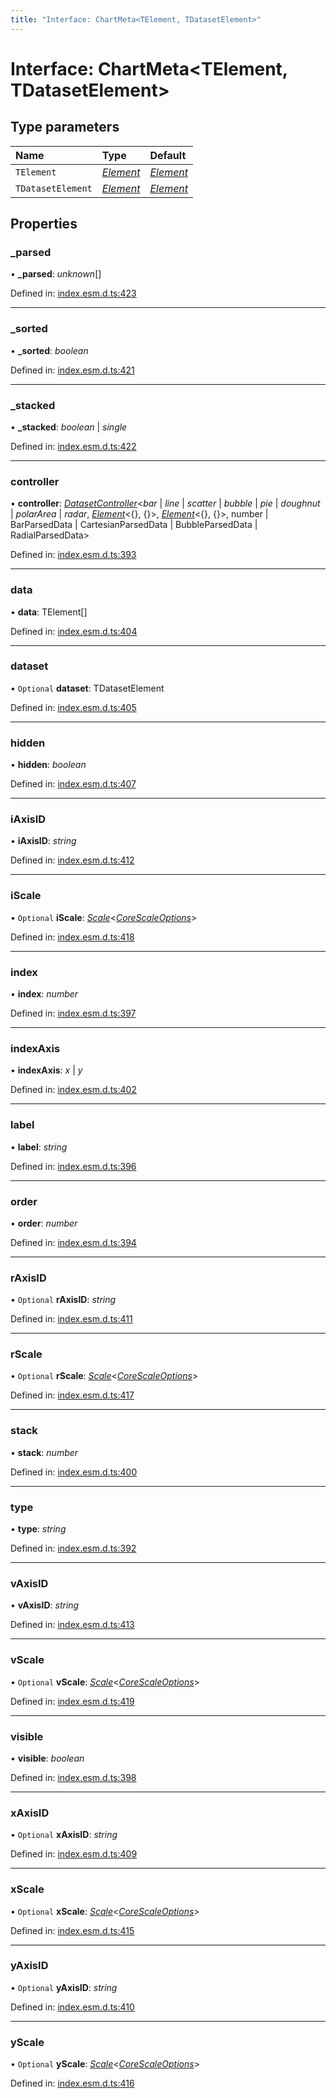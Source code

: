 ```yaml
---
title: "Interface: ChartMeta<TElement, TDatasetElement>"
---
```


# Interface: ChartMeta<TElement, TDatasetElement\>

## Type parameters

Name | Type | Default |
:------ | :------ | :------ |
`TElement` | [*Element*](../README.md#element) | [*Element*](../README.md#element) |
`TDatasetElement` | [*Element*](../README.md#element) | [*Element*](../README.md#element) |

## Properties

### \_parsed

• **\_parsed**: *unknown*[]

Defined in: [index.esm.d.ts:423](https://github.com/chartjs/Chart.js/blob/b319f2cf/types/index.esm.d.ts#L423)

___

### \_sorted

• **\_sorted**: *boolean*

Defined in: [index.esm.d.ts:421](https://github.com/chartjs/Chart.js/blob/b319f2cf/types/index.esm.d.ts#L421)

___

### \_stacked

• **\_stacked**: *boolean* \| *single*

Defined in: [index.esm.d.ts:422](https://github.com/chartjs/Chart.js/blob/b319f2cf/types/index.esm.d.ts#L422)

___

### controller

• **controller**: [*DatasetController*](../classes/datasetcontroller.md)<*bar* \| *line* \| *scatter* \| *bubble* \| *pie* \| *doughnut* \| *polarArea* \| *radar*, [*Element*](../README.md#element)<{}, {}\>, [*Element*](../README.md#element)<{}, {}\>, number \| BarParsedData \| CartesianParsedData \| BubbleParsedData \| RadialParsedData\>

Defined in: [index.esm.d.ts:393](https://github.com/chartjs/Chart.js/blob/b319f2cf/types/index.esm.d.ts#L393)

___

### data

• **data**: TElement[]

Defined in: [index.esm.d.ts:404](https://github.com/chartjs/Chart.js/blob/b319f2cf/types/index.esm.d.ts#L404)

___

### dataset

• `Optional` **dataset**: TDatasetElement

Defined in: [index.esm.d.ts:405](https://github.com/chartjs/Chart.js/blob/b319f2cf/types/index.esm.d.ts#L405)

___

### hidden

• **hidden**: *boolean*

Defined in: [index.esm.d.ts:407](https://github.com/chartjs/Chart.js/blob/b319f2cf/types/index.esm.d.ts#L407)

___

### iAxisID

• **iAxisID**: *string*

Defined in: [index.esm.d.ts:412](https://github.com/chartjs/Chart.js/blob/b319f2cf/types/index.esm.d.ts#L412)

___

### iScale

• `Optional` **iScale**: [*Scale*](../classes/scale.md)<[*CoreScaleOptions*](corescaleoptions.md)\>

Defined in: [index.esm.d.ts:418](https://github.com/chartjs/Chart.js/blob/b319f2cf/types/index.esm.d.ts#L418)

___

### index

• **index**: *number*

Defined in: [index.esm.d.ts:397](https://github.com/chartjs/Chart.js/blob/b319f2cf/types/index.esm.d.ts#L397)

___

### indexAxis

• **indexAxis**: *x* \| *y*

Defined in: [index.esm.d.ts:402](https://github.com/chartjs/Chart.js/blob/b319f2cf/types/index.esm.d.ts#L402)

___

### label

• **label**: *string*

Defined in: [index.esm.d.ts:396](https://github.com/chartjs/Chart.js/blob/b319f2cf/types/index.esm.d.ts#L396)

___

### order

• **order**: *number*

Defined in: [index.esm.d.ts:394](https://github.com/chartjs/Chart.js/blob/b319f2cf/types/index.esm.d.ts#L394)

___

### rAxisID

• `Optional` **rAxisID**: *string*

Defined in: [index.esm.d.ts:411](https://github.com/chartjs/Chart.js/blob/b319f2cf/types/index.esm.d.ts#L411)

___

### rScale

• `Optional` **rScale**: [*Scale*](../classes/scale.md)<[*CoreScaleOptions*](corescaleoptions.md)\>

Defined in: [index.esm.d.ts:417](https://github.com/chartjs/Chart.js/blob/b319f2cf/types/index.esm.d.ts#L417)

___

### stack

• **stack**: *number*

Defined in: [index.esm.d.ts:400](https://github.com/chartjs/Chart.js/blob/b319f2cf/types/index.esm.d.ts#L400)

___

### type

• **type**: *string*

Defined in: [index.esm.d.ts:392](https://github.com/chartjs/Chart.js/blob/b319f2cf/types/index.esm.d.ts#L392)

___

### vAxisID

• **vAxisID**: *string*

Defined in: [index.esm.d.ts:413](https://github.com/chartjs/Chart.js/blob/b319f2cf/types/index.esm.d.ts#L413)

___

### vScale

• `Optional` **vScale**: [*Scale*](../classes/scale.md)<[*CoreScaleOptions*](corescaleoptions.md)\>

Defined in: [index.esm.d.ts:419](https://github.com/chartjs/Chart.js/blob/b319f2cf/types/index.esm.d.ts#L419)

___

### visible

• **visible**: *boolean*

Defined in: [index.esm.d.ts:398](https://github.com/chartjs/Chart.js/blob/b319f2cf/types/index.esm.d.ts#L398)

___

### xAxisID

• `Optional` **xAxisID**: *string*

Defined in: [index.esm.d.ts:409](https://github.com/chartjs/Chart.js/blob/b319f2cf/types/index.esm.d.ts#L409)

___

### xScale

• `Optional` **xScale**: [*Scale*](../classes/scale.md)<[*CoreScaleOptions*](corescaleoptions.md)\>

Defined in: [index.esm.d.ts:415](https://github.com/chartjs/Chart.js/blob/b319f2cf/types/index.esm.d.ts#L415)

___

### yAxisID

• `Optional` **yAxisID**: *string*

Defined in: [index.esm.d.ts:410](https://github.com/chartjs/Chart.js/blob/b319f2cf/types/index.esm.d.ts#L410)

___

### yScale

• `Optional` **yScale**: [*Scale*](../classes/scale.md)<[*CoreScaleOptions*](corescaleoptions.md)\>

Defined in: [index.esm.d.ts:416](https://github.com/chartjs/Chart.js/blob/b319f2cf/types/index.esm.d.ts#L416)

